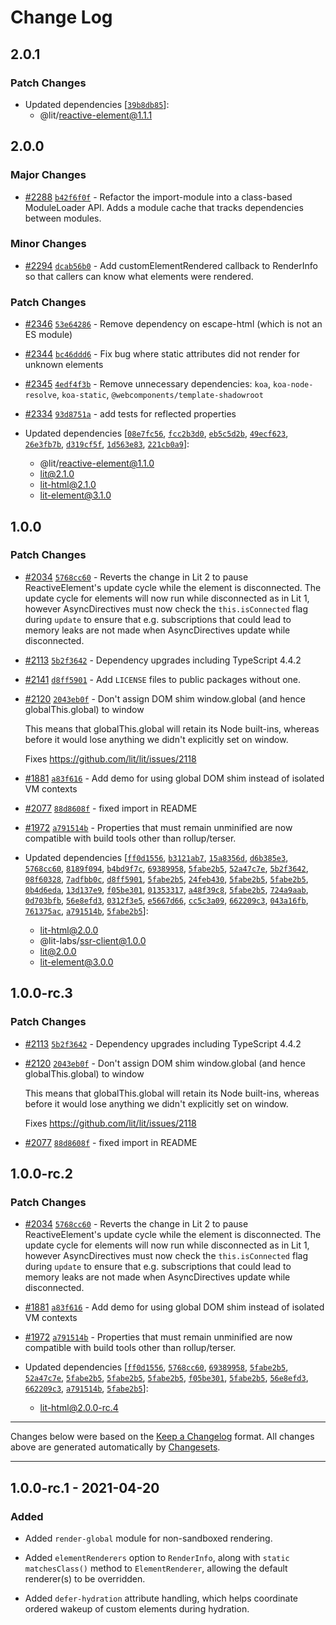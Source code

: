 # Change Log

## 2.0.1

### Patch Changes

- Updated dependencies [[`39b8db85`](https://github.com/lit/lit/commit/39b8db85ef8d2264a86ff6ff6559ea06b391f08f)]:
  - @lit/reactive-element@1.1.1

## 2.0.0

### Major Changes

- [#2288](https://github.com/lit/lit/pull/2288) [`b42f6f0f`](https://github.com/lit/lit/commit/b42f6f0f8b18e7efade96ce32a045374fe10530c) - Refactor the import-module into a class-based ModuleLoader API. Adds a module cache that tracks dependencies between modules.

### Minor Changes

- [#2294](https://github.com/lit/lit/pull/2294) [`dcab56b0`](https://github.com/lit/lit/commit/dcab56b0eeef6e05969c3682d3275a30ddf18d97) - Add customElementRendered callback to RenderInfo so that callers can know what elements were rendered.

### Patch Changes

- [#2346](https://github.com/lit/lit/pull/2346) [`53e64286`](https://github.com/lit/lit/commit/53e642868d2f06429dfd9bb33e89e2baa3b45b64) - Remove dependency on escape-html (which is not an ES module)

* [#2344](https://github.com/lit/lit/pull/2344) [`bc46ddd6`](https://github.com/lit/lit/commit/bc46ddd669047e2ce592a680c14f09b7681132e3) - Fix bug where static attributes did not render for unknown elements

- [#2345](https://github.com/lit/lit/pull/2345) [`4edf4f3b`](https://github.com/lit/lit/commit/4edf4f3b93d41c24a79814c303abc7281449d44b) - Remove unnecessary dependencies: `koa`, `koa-node-resolve`, `koa-static`,
  `@webcomponents/template-shadowroot`

* [#2334](https://github.com/lit/lit/pull/2334) [`93d8751a`](https://github.com/lit/lit/commit/93d8751a28237521380ddd6b2a3c1294962ba84e) - add tests for reflected properties

* Updated dependencies [[`08e7fc56`](https://github.com/lit/lit/commit/08e7fc566894d1916dc768c0843fce962ca4d6d4), [`fcc2b3d0`](https://github.com/lit/lit/commit/fcc2b3d0054e69e6f76588ea9f440117b6d0deed), [`eb5c5d2b`](https://github.com/lit/lit/commit/eb5c5d2b2159dcd8b2321fa9a221b8d56d127a11), [`49ecf623`](https://github.com/lit/lit/commit/49ecf6239033e9578184d46116e6b89676d091db), [`26e3fb7b`](https://github.com/lit/lit/commit/26e3fb7ba1d3ef778a9862ff73374802b4b4eb2e), [`d319cf5f`](https://github.com/lit/lit/commit/d319cf5fde1c2b70185ee9a6252067ed0edaf2fc), [`1d563e83`](https://github.com/lit/lit/commit/1d563e830c02a2d1a22e1e939f1ace971b1d1ae7), [`221cb0a9`](https://github.com/lit/lit/commit/221cb0a90787631dcc867959de19febd2ebd3fd0)]:
  - @lit/reactive-element@1.1.0
  - lit@2.1.0
  - lit-html@2.1.0
  - lit-element@3.1.0

## 1.0.0

### Patch Changes

- [#2034](https://github.com/lit/lit/pull/2034) [`5768cc60`](https://github.com/lit/lit/commit/5768cc604dc7fcb2c95165399180179d406bb257) - Reverts the change in Lit 2 to pause ReactiveElement's update cycle while the element is disconnected. The update cycle for elements will now run while disconnected as in Lit 1, however AsyncDirectives must now check the `this.isConnected` flag during `update` to ensure that e.g. subscriptions that could lead to memory leaks are not made when AsyncDirectives update while disconnected.

* [#2113](https://github.com/lit/lit/pull/2113) [`5b2f3642`](https://github.com/lit/lit/commit/5b2f3642ff91931b5b01f8bdd2ed98aba24f1047) - Dependency upgrades including TypeScript 4.4.2

- [#2141](https://github.com/lit/lit/pull/2141) [`d8ff5901`](https://github.com/lit/lit/commit/d8ff590120c2ac4830a1e4917a57a839c8011e39) - Add `LICENSE` files to public packages without one.

* [#2120](https://github.com/lit/lit/pull/2120) [`2043eb0f`](https://github.com/lit/lit/commit/2043eb0fc245f90620ec563aa7df90d7e3a2fa41) - Don't assign DOM shim window.global (and hence globalThis.global) to window

  This means that globalThis.global will retain its Node built-ins, whereas
  before it would lose anything we didn't explicitly set on window.

  Fixes https://github.com/lit/lit/issues/2118

- [#1881](https://github.com/lit/lit/pull/1881) [`a83f616`](https://github.com/lit/lit/commit/a83f616c493b745eb74f19db727731ae5a1f4e49) - Add demo for using global DOM shim instead of isolated VM contexts

* [#2077](https://github.com/lit/lit/pull/2077) [`88d8608f`](https://github.com/lit/lit/commit/88d8608fedb8817edea6ca106f3cf49ed5b896e1) - fixed import in README

- [#1972](https://github.com/lit/lit/pull/1972) [`a791514b`](https://github.com/lit/lit/commit/a791514b426b790de2bfa4c78754fb62815e71d4) - Properties that must remain unminified are now compatible with build tools other than rollup/terser.

- Updated dependencies [[`ff0d1556`](https://github.com/lit/lit/commit/ff0d15568fe79019ebfa6b72b88ba86aac4af91b), [`b3121ab7`](https://github.com/lit/lit/commit/b3121ab7ce71d6947d1081995e962806f32bc5ea), [`15a8356d`](https://github.com/lit/lit/commit/15a8356ddd59a1e80880a93acd21fadc9c24e14b), [`d6b385e3`](https://github.com/lit/lit/commit/d6b385e3e4ae2ff23c1ecc3164fa7bb1a20c7dd5), [`5768cc60`](https://github.com/lit/lit/commit/5768cc604dc7fcb2c95165399180179d406bb257), [`8189f094`](https://github.com/lit/lit/commit/8189f09406a5ee2f2c7351884486944fd46e1d5b), [`b4bd9f7c`](https://github.com/lit/lit/commit/b4bd9f7c7d036da8667cbd7075af4f6d6f27bc32), [`69389958`](https://github.com/lit/lit/commit/69389958ab41b2ad3074fd86926ed18dc9968302), [`5fabe2b5`](https://github.com/lit/lit/commit/5fabe2b5ae4ab8fba9dc2d23a69105d32e4c0705), [`52a47c7e`](https://github.com/lit/lit/commit/52a47c7e25d71ff802083ca9b0751724efd3a4f4), [`5b2f3642`](https://github.com/lit/lit/commit/5b2f3642ff91931b5b01f8bdd2ed98aba24f1047), [`08f60328`](https://github.com/lit/lit/commit/08f60328abf83113fe82c9d8ee43dc71f10a9b77), [`7adfbb0c`](https://github.com/lit/lit/commit/7adfbb0cd32a7eab82551aa6c9d1434e7c4b563e), [`d8ff5901`](https://github.com/lit/lit/commit/d8ff590120c2ac4830a1e4917a57a839c8011e39), [`5fabe2b5`](https://github.com/lit/lit/commit/5fabe2b5ae4ab8fba9dc2d23a69105d32e4c0705), [`24feb430`](https://github.com/lit/lit/commit/24feb4306ec3ddf2996c678a266a211b52f6aff2), [`5fabe2b5`](https://github.com/lit/lit/commit/5fabe2b5ae4ab8fba9dc2d23a69105d32e4c0705), [`5fabe2b5`](https://github.com/lit/lit/commit/5fabe2b5ae4ab8fba9dc2d23a69105d32e4c0705), [`0b4d6eda`](https://github.com/lit/lit/commit/0b4d6eda5220aeb53abe250217d70dcb8f45fe43), [`13d137e9`](https://github.com/lit/lit/commit/13d137e96456e8243fa5e3dbfbaf8d8e510016a7), [`f05be301`](https://github.com/lit/lit/commit/f05be301e36fce93ae887007c0bdd328e5434225), [`01353317`](https://github.com/lit/lit/commit/013533178ded7fb5e533e15f6dc982de25d12b94), [`a48f39c8`](https://github.com/lit/lit/commit/a48f39c8d5872dbc9a19a9bc72b22692950071f5), [`5fabe2b5`](https://github.com/lit/lit/commit/5fabe2b5ae4ab8fba9dc2d23a69105d32e4c0705), [`724a9aab`](https://github.com/lit/lit/commit/724a9aabe263fb9dafee073e74de50a1aeabbe0f), [`0d703bfb`](https://github.com/lit/lit/commit/0d703bfbc9eb515a6bba8bf5ca608bbcd60fee98), [`56e8efd3`](https://github.com/lit/lit/commit/56e8efd3fc654396421e7024f82f0eac9d2c4d33), [`0312f3e5`](https://github.com/lit/lit/commit/0312f3e533611eb3f4f9381594485a33ad003b74), [`e5667d66`](https://github.com/lit/lit/commit/e5667d66f4da58e74206fdef526b1c21a6e45925), [`cc5c3a09`](https://github.com/lit/lit/commit/cc5c3a09a150bd19ce5445333dfb3799d33e03de), [`662209c3`](https://github.com/lit/lit/commit/662209c370d2f5f58cb2f24e558125f91baeebd0), [`043a16fb`](https://github.com/lit/lit/commit/043a16fbfbd55c71fbee399691537765277694ea), [`761375ac`](https://github.com/lit/lit/commit/761375ac9ef28dd0ba8a1f9363aaf5f0df725205), [`a791514b`](https://github.com/lit/lit/commit/a791514b426b790de2bfa4c78754fb62815e71d4), [`5fabe2b5`](https://github.com/lit/lit/commit/5fabe2b5ae4ab8fba9dc2d23a69105d32e4c0705)]:
  - lit-html@2.0.0
  - @lit-labs/ssr-client@1.0.0
  - lit@2.0.0
  - lit-element@3.0.0

## 1.0.0-rc.3

### Patch Changes

- [#2113](https://github.com/lit/lit/pull/2113) [`5b2f3642`](https://github.com/lit/lit/commit/5b2f3642ff91931b5b01f8bdd2ed98aba24f1047) - Dependency upgrades including TypeScript 4.4.2

* [#2120](https://github.com/lit/lit/pull/2120) [`2043eb0f`](https://github.com/lit/lit/commit/2043eb0fc245f90620ec563aa7df90d7e3a2fa41) - Don't assign DOM shim window.global (and hence globalThis.global) to window

  This means that globalThis.global will retain its Node built-ins, whereas
  before it would lose anything we didn't explicitly set on window.

  Fixes https://github.com/lit/lit/issues/2118

- [#2077](https://github.com/lit/lit/pull/2077) [`88d8608f`](https://github.com/lit/lit/commit/88d8608fedb8817edea6ca106f3cf49ed5b896e1) - fixed import in README

## 1.0.0-rc.2

### Patch Changes

- [#2034](https://github.com/lit/lit/pull/2034) [`5768cc60`](https://github.com/lit/lit/commit/5768cc604dc7fcb2c95165399180179d406bb257) - Reverts the change in Lit 2 to pause ReactiveElement's update cycle while the element is disconnected. The update cycle for elements will now run while disconnected as in Lit 1, however AsyncDirectives must now check the `this.isConnected` flag during `update` to ensure that e.g. subscriptions that could lead to memory leaks are not made when AsyncDirectives update while disconnected.

* [#1881](https://github.com/lit/lit/pull/1881) [`a83f616`](https://github.com/lit/lit/commit/a83f616c493b745eb74f19db727731ae5a1f4e49) - Add demo for using global DOM shim instead of isolated VM contexts

- [#1972](https://github.com/lit/lit/pull/1972) [`a791514b`](https://github.com/lit/lit/commit/a791514b426b790de2bfa4c78754fb62815e71d4) - Properties that must remain unminified are now compatible with build tools other than rollup/terser.

- Updated dependencies [[`ff0d1556`](https://github.com/lit/lit/commit/ff0d15568fe79019ebfa6b72b88ba86aac4af91b), [`5768cc60`](https://github.com/lit/lit/commit/5768cc604dc7fcb2c95165399180179d406bb257), [`69389958`](https://github.com/lit/lit/commit/69389958ab41b2ad3074fd86926ed18dc9968302), [`5fabe2b5`](https://github.com/lit/lit/commit/5fabe2b5ae4ab8fba9dc2d23a69105d32e4c0705), [`52a47c7e`](https://github.com/lit/lit/commit/52a47c7e25d71ff802083ca9b0751724efd3a4f4), [`5fabe2b5`](https://github.com/lit/lit/commit/5fabe2b5ae4ab8fba9dc2d23a69105d32e4c0705), [`5fabe2b5`](https://github.com/lit/lit/commit/5fabe2b5ae4ab8fba9dc2d23a69105d32e4c0705), [`5fabe2b5`](https://github.com/lit/lit/commit/5fabe2b5ae4ab8fba9dc2d23a69105d32e4c0705), [`f05be301`](https://github.com/lit/lit/commit/f05be301e36fce93ae887007c0bdd328e5434225), [`5fabe2b5`](https://github.com/lit/lit/commit/5fabe2b5ae4ab8fba9dc2d23a69105d32e4c0705), [`56e8efd3`](https://github.com/lit/lit/commit/56e8efd3fc654396421e7024f82f0eac9d2c4d33), [`662209c3`](https://github.com/lit/lit/commit/662209c370d2f5f58cb2f24e558125f91baeebd0), [`a791514b`](https://github.com/lit/lit/commit/a791514b426b790de2bfa4c78754fb62815e71d4), [`5fabe2b5`](https://github.com/lit/lit/commit/5fabe2b5ae4ab8fba9dc2d23a69105d32e4c0705)]:
  - lit-html@2.0.0-rc.4

---

Changes below were based on the [Keep a Changelog](http://keepachangelog.com/) format. All changes above are generated automatically by [Changesets](https://github.com/atlassian/changesets).

---

<!--
   PRs should document their user-visible changes (if any) in the
   Unreleased section, uncommenting the header as necessary.
-->

<!-- ## [x.y.z] - YYYY-MM-DD -->
<!-- ## Unreleased -->
<!-- ### Changed -->
<!-- ### Added -->
<!-- ### Removed -->
<!-- ### Fixed -->

## 1.0.0-rc.1 - 2021-04-20

### Added

- Added `render-global` module for non-sandboxed rendering.

- Added `elementRenderers` option to `RenderInfo`, along with `static matchesClass()` method to `ElementRenderer`, allowing the default renderer(s) to be overridden.

- Added `defer-hydration` attribute handling, which helps coordinate ordered wakeup of custom elements during hydration.
